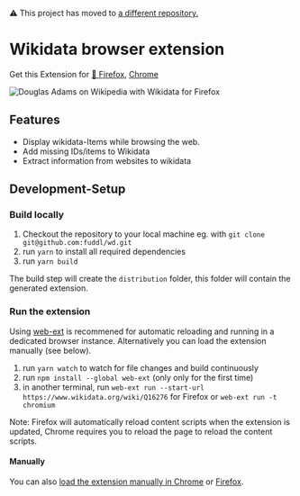 ⚠️ This project has moved to [a different repository.](https://github.com/fuddl/wikibase-for-web)

# Wikidata browser extension

Get this Extension for [🦊 Firefox](https://addons.mozilla.org/en-US/firefox/addon/wikidata/),
[Chrome](https://chrome.google.com/webstore/detail/wikidata/iijkiilckldlddidhaomggfadfafpdfd)

![ Douglas Adams on Wikipedia with Wikidata for Firefox ](https://upload.wikimedia.org/wikipedia/commons/3/36/Douglas_Adams_on_Wikipedia_with_Wikidata_for_Firefox.png)

## Features

* Display wikidata-Items while browsing the web.
* Add missing IDs/items to Wikidata
* Extract information from websites to wikidata

## Development-Setup

### Build locally

1. Checkout the repository to your local machine eg. with `git clone git@github.com:fuddl/wd.git`
2. run `yarn` to install all required dependencies
3. run `yarn build`

The build step will create the `distribution` folder, this folder will contain the generated extension.

### Run the extension

Using [web-ext](https://extensionworkshop.com/documentation/develop/getting-started-with-web-ext/) is recommened for automatic reloading and running in a dedicated browser instance. Alternatively you can load the extension manually (see below).

1. run `yarn watch` to watch for file changes and build continuously
2. run `npm install --global web-ext` (only only for the first time)
3. in another terminal, run `web-ext run --start-url https://www.wikidata.org/wiki/Q16276` for Firefox or `web-ext run -t chromium`

Note: Firefox will automatically reload content scripts when the extension is updated, Chrome requires you to reload the page to reload the content scripts.

#### Manually

You can also [load the extension manually in Chrome](https://www.smashingmagazine.com/2017/04/browser-extension-edge-chrome-firefox-opera-brave-vivaldi/#google-chrome-opera-vivaldi) or [Firefox](https://www.smashingmagazine.com/2017/04/browser-extension-edge-chrome-firefox-opera-brave-vivaldi/#mozilla-firefox).


